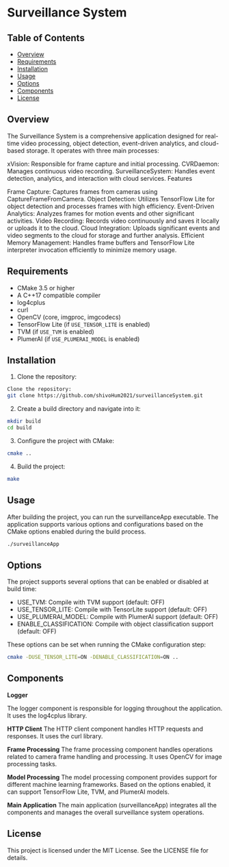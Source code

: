 # Surveillance System

## Table of Contents
- [Overview](#Overview)
- [Requirements](#requirements)
- [Installation](#installation)
- [Usage](#usage)
- [Options](#options)
- [Components](#components)
- [License](#license)

## Overview

The Surveillance System is a comprehensive application designed for real-time video processing, object detection, event-driven analytics, and cloud-based storage. It operates with three main processes:

xVision: Responsible for frame capture and initial processing.
CVRDaemon: Manages continuous video recording.
SurveillanceSystem: Handles event detection, analytics, and interaction with cloud services.
Features

Frame Capture: Captures frames from cameras using CaptureFrameFromCamera.
Object Detection: Utilizes TensorFlow Lite for object detection and processes frames with high efficiency.
Event-Driven Analytics: Analyzes frames for motion events and other significant activities.
Video Recording: Records video continuously and saves it locally or uploads it to the cloud.
Cloud Integration: Uploads significant events and video segments to the cloud for storage and further analysis.
Efficient Memory Management: Handles frame buffers and TensorFlow Lite interpreter invocation efficiently to minimize memory usage.

## Requirements
- CMake 3.5 or higher
- A C++17 compatible compiler
- log4cplus
- curl
- OpenCV (core, imgproc, imgcodecs)
- TensorFlow Lite (if `USE_TENSOR_LITE` is enabled)
- TVM (if `USE_TVM` is enabled)
- PlumerAI (if `USE_PLUMERAI_MODEL` is enabled)


## Installation

1. Clone the repository:

```sh
Clone the repository:
git clone https://github.com/shivoHum2021/surveillanceSystem.git
```
2.  Create a build directory and navigate into it:
```sh
mkdir build
cd build
```
3. Configure the project with CMake:
```sh 
cmake ..
```
4. Build the project:
```sh
make
```
## Usage
After building the project, you can run the surveillanceApp executable. The application supports various options and configurations based on the CMake options enabled during the build process.
```sh
./surveillanceApp
```

## Options
The project supports several options that can be enabled or disabled at build time:

- USE_TVM: Compile with TVM support (default: OFF)
- USE_TENSOR_LITE: Compile with TensorLite support (default: OFF)
- USE_PLUMERAI_MODEL: Compile with PlumerAI support (default: OFF)
- ENABLE_CLASSIFICATION: Compile with object classification support (default: OFF)

These options can be set when running the CMake configuration step:

```sh
cmake -DUSE_TENSOR_LITE=ON -DENABLE_CLASSIFICATION=ON ..
```
## Components
**Logger**

The logger component is responsible for logging throughout the application. It uses the log4cplus library.

**HTTP Client**
The HTTP client component handles HTTP requests and responses. It uses the curl library.

**Frame Processing**
The frame processing component handles operations related to camera frame handling and processing. It uses OpenCV for image processing tasks.

**Model Processing**
The model processing component provides support for different machine learning frameworks. Based on the options enabled, it can support TensorFlow Lite, TVM, and PlumerAI models.

**Main Application**
The main application (surveillanceApp) integrates all the components and manages the overall surveillance system operations.

## License

This project is licensed under the MIT License. See the LICENSE file for details.



